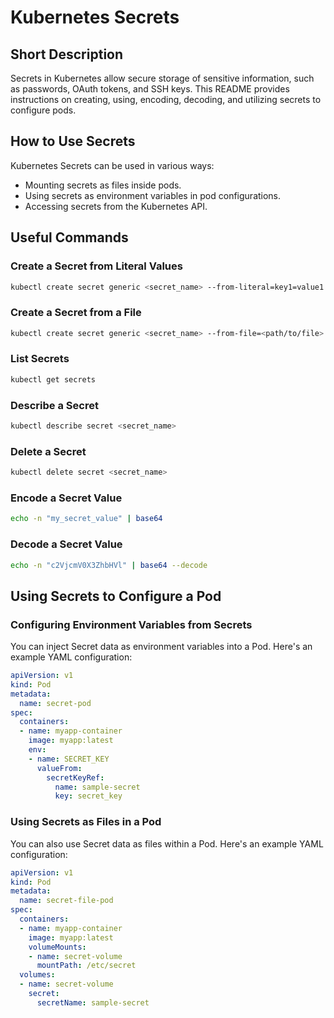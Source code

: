 # Kubernetes Secrets

## Short Description
Secrets in Kubernetes allow secure storage of sensitive information, such as passwords, OAuth tokens, and SSH keys. This README provides instructions on creating, using, encoding, decoding, and utilizing secrets to configure pods.

## How to Use Secrets

Kubernetes Secrets can be used in various ways:

- Mounting secrets as files inside pods.
- Using secrets as environment variables in pod configurations.
- Accessing secrets from the Kubernetes API.

## Useful Commands

### Create a Secret from Literal Values
```bash
kubectl create secret generic <secret_name> --from-literal=key1=value1 --from-literal=key2=value2
```

### Create a Secret from a File
```bash
kubectl create secret generic <secret_name> --from-file=<path/to/file>
```

### List Secrets
```bash
kubectl get secrets
```

### Describe a Secret
```bash
kubectl describe secret <secret_name>
```

### Delete a Secret
```bash
kubectl delete secret <secret_name>
```

### Encode a Secret Value
```bash
echo -n "my_secret_value" | base64
```

### Decode a Secret Value
```bash
echo -n "c2VjcmV0X3ZhbHVl" | base64 --decode
```

## Using Secrets to Configure a Pod

### Configuring Environment Variables from Secrets

You can inject Secret data as environment variables into a Pod. Here's an example YAML configuration:

```yaml
apiVersion: v1
kind: Pod
metadata:
  name: secret-pod
spec:
  containers:
  - name: myapp-container
    image: myapp:latest
    env:
    - name: SECRET_KEY
      valueFrom:
        secretKeyRef:
          name: sample-secret
          key: secret_key
```

### Using Secrets as Files in a Pod

You can also use Secret data as files within a Pod. Here's an example YAML configuration:

```yaml
apiVersion: v1
kind: Pod
metadata:
  name: secret-file-pod
spec:
  containers:
  - name: myapp-container
    image: myapp:latest
    volumeMounts:
    - name: secret-volume
      mountPath: /etc/secret
  volumes:
  - name: secret-volume
    secret:
      secretName: sample-secret
```